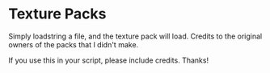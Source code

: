 # Texture Packs

Simply loadstring a file, and the texture pack will load.
Credits to the original owners of the packs that I didn't make.

If you use this in your script, please include credits. Thanks!
